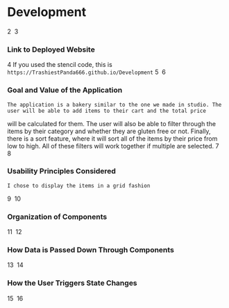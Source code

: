 
# Development
2
​
3
### Link to Deployed Website
4
If you used the stencil code, this is `https://TrashiestPanda666.github.io/Development`
5
​
6
### Goal and Value of the Application
    The application is a bakery similar to the one we made in studio. The user will be able to add items to their cart and the total price
will be calculated for them. The user will also be able to filter through the items by their category and whether they are gluten free or not.
Finally, there is a sort feature, where it will sort all of the items by their price from low to high. All of these filters will work together 
if multiple are selected.
7
​
8
### Usability Principles Considered
    I chose to display the items in a grid fashion 
9
​
10
### Organization of Components
11
​
12
### How Data is Passed Down Through Components
13
​
14
### How the User Triggers State Changes
15
​
16
​
